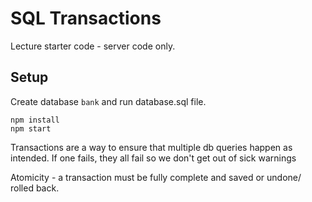 # SQL Transactions

Lecture starter code - server code only.

## Setup

Create database `bank` and run database.sql file.

```
npm install
npm start
```

Transactions are a way to ensure that multiple db queries happen as intended. If one fails, they all fail so we don't get out of sick warnings

Atomicity - a transaction must be fully complete and saved or undone/ rolled back.